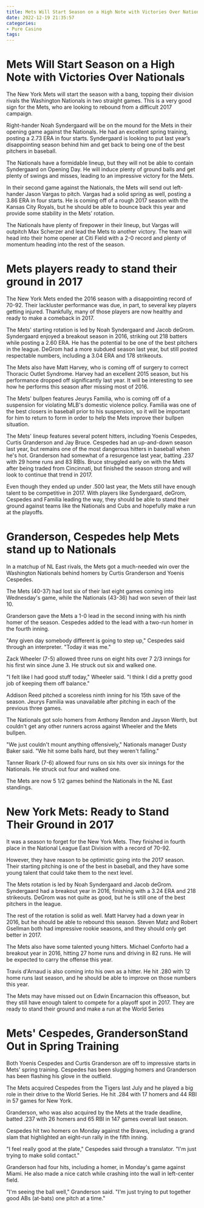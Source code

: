 ```yaml
---
title: Mets Will Start Season on a High Note with Victories Over Nationals
date: 2022-12-19 21:35:57
categories:
- Pure Casino
tags:
---
```



#  Mets Will Start Season on a High Note with Victories Over Nationals

The New York Mets will start the season with a bang, topping their division rivals the Washington Nationals in two straight games. This is a very good sign for the Mets, who are looking to rebound from a difficult 2017 campaign.

Right-hander Noah Syndergaard will be on the mound for the Mets in their opening game against the Nationals. He had an excellent spring training, posting a 2.73 ERA in four starts. Syndergaard is looking to put last year’s disappointing season behind him and get back to being one of the best pitchers in baseball.

The Nationals have a formidable lineup, but they will not be able to contain Syndergaard on Opening Day. He will induce plenty of ground balls and get plenty of swings and misses, leading to an impressive victory for the Mets.

In their second game against the Nationals, the Mets will send out left-hander Jason Vargas to pitch. Vargas had a solid spring as well, posting a 3.86 ERA in four starts. He is coming off of a rough 2017 season with the Kansas City Royals, but he should be able to bounce back this year and provide some stability in the Mets’ rotation.

The Nationals have plenty of firepower in their lineup, but Vargas will outpitch Max Scherzer and lead the Mets to another victory. The team will head into their home opener at Citi Field with a 2-0 record and plenty of momentum heading into the rest of the season.

#  Mets players ready to stand their ground in 2017

The New York Mets ended the 2016 season with a disappointing record of 70-92. Their lackluster performance was due, in part, to several key players getting injured. Thankfully, many of those players are now healthy and ready to make a comeback in 2017.

The Mets' starting rotation is led by Noah Syndergaard and Jacob deGrom. Syndergaard enjoyed a breakout season in 2016, striking out 218 batters while posting a 2.60 ERA. He has the potential to be one of the best pitchers in the league. DeGrom had a more subdued season last year, but still posted respectable numbers, including a 3.04 ERA and 178 strikeouts.

The Mets also have Matt Harvey, who is coming off of surgery to correct Thoracic Outlet Syndrome. Harvey had an excellent 2015 season, but his performance dropped off significantly last year. It will be interesting to see how he performs this season after missing most of 2016.

The Mets' bullpen features Jeurys Familia, who is coming off of a suspension for violating MLB's domestic violence policy. Familia was one of the best closers in baseball prior to his suspension, so it will be important for him to return to form in order to help the Mets improve their bullpen situation.

The Mets' lineup features several potent hitters, including Yoenis Cespedes, Curtis Granderson and Jay Bruce. Cespedes had an up-and-down season last year, but remains one of the most dangerous hitters in baseball when he's hot. Granderson had somewhat of a resurgence last year, batting .237 with 29 home runs and 83 RBIs. Bruce struggled early on with the Mets after being traded from Cincinnati, but finished the season strong and will look to continue that trend in 2017.

Even though they ended up under .500 last year, the Mets still have enough talent to be competitive in 2017. With players like Syndergaard, deGrom, Cespedes and Familia leading the way, they should be able to stand their ground against teams like the Nationals and Cubs and hopefully make a run at the playoffs.

#  Granderson, Cespedes help Mets stand up to Nationals

In a matchup of NL East rivals, the Mets got a much-needed win over the Washington Nationals behind homers by Curtis Granderson and Yoenis Cespedes.

The Mets (40-37) had lost six of their last eight games coming into Wednesday's game, while the Nationals (43-36) had won seven of their last 10.

Granderson gave the Mets a 1-0 lead in the second inning with his ninth homer of the season. Cespedes added to the lead with a two-run homer in the fourth inning.

"Any given day somebody different is going to step up," Cespedes said through an interpreter. "Today it was me."

Zack Wheeler (7-5) allowed three runs on eight hits over 7 2/3 innings for his first win since June 3. He struck out six and walked one.

"I felt like I had good stuff today," Wheeler said. "I think I did a pretty good job of keeping them off balance."

Addison Reed pitched a scoreless ninth inning for his 15th save of the season. Jeurys Familia was unavailable after pitching in each of the previous three games.

The Nationals got solo homers from Anthony Rendon and Jayson Werth, but couldn't get any other runners across against Wheeler and the Mets bullpen.

"We just couldn't mount anything offensively," Nationals manager Dusty Baker said. "We hit some balls hard, but they weren't falling."

 Tanner Roark (7-6) allowed four runs on six hits over six innings for the Nationals. He struck out four and walked one.

The Mets are now 5 1/2 games behind the Nationals in the NL East standings.

#  New York Mets: Ready to Stand Their Ground in 2017

It was a season to forget for the New York Mets. They finished in fourth place in the National League East Division with a record of 70-92.

However, they have reason to be optimistic going into the 2017 season. Their starting pitching is one of the best in baseball, and they have some young talent that could take them to the next level.

The Mets rotation is led by Noah Syndergaard and Jacob deGrom. Syndergaard had a breakout year in 2016, finishing with a 3.24 ERA and 218 strikeouts. DeGrom was not quite as good, but he is still one of the best pitchers in the league.

The rest of the rotation is solid as well. Matt Harvey had a down year in 2016, but he should be able to rebound this season. Steven Matz and Robert Gsellman both had impressive rookie seasons, and they should only get better in 2017.

The Mets also have some talented young hitters. Michael Conforto had a breakout year in 2016, hitting 27 home runs and driving in 82 runs. He will be expected to carry the offense this year.

Travis d'Arnaud is also coming into his own as a hitter. He hit .280 with 12 home runs last season, and he should be able to improve on those numbers this year.

The Mets may have missed out on Edwin Encarnacion this offseason, but they still have enough talent to compete for a playoff spot in 2017. They are ready to stand their ground and make a run at the World Series

#  Mets' Cespedes, GrandersonStand Out in Spring Training

Both Yoenis Cespedes and Curtis Granderson are off to impressive starts in Mets' spring training. Cespedes has been slugging homers and Granderson has been flashing his glove in the outfield.

The Mets acquired Cespedes from the Tigers last July and he played a big role in their drive to the World Series. He hit .284 with 17 homers and 44 RBI in 57 games for New York.

Granderson, who was also acquired by the Mets at the trade deadline, batted .237 with 26 homers and 65 RBI in 147 games overall last season.

Cespedes hit two homers on Monday against the Braves, including a grand slam that highlighted an eight-run rally in the fifth inning.

"I feel really good at the plate," Cespedes said through a translator. "I'm just trying to make solid contact."

Granderson had four hits, including a homer, in Monday's game against Miami. He also made a nice catch while crashing into the wall in left-center field.

"I'm seeing the ball well," Granderson said. "I'm just trying to put together good ABs (at-bats) one pitch at a time."